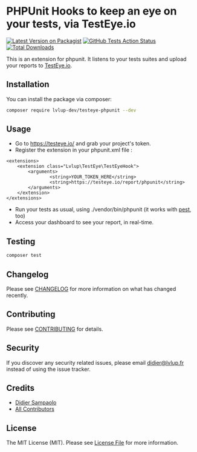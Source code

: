 # PHPUnit Hooks to keep an eye on your tests, via TestEye.io

[![Latest Version on Packagist](https://img.shields.io/packagist/v/lvlup-dev/testeye-phpunit.svg?style=flat-square)](https://packagist.org/packages/lvlup-dev/testeye-phpunit)
[![GitHub Tests Action Status](https://img.shields.io/github/workflow/status/lvlup-dev/testeye-phpunit/run-tests?label=tests)](https://github.com/lvlup-dev/testeye-phpunit/actions?query=workflow%3Arun-tests+branch%3Amaster)
[![Total Downloads](https://img.shields.io/packagist/dt/lvlup-dev/testeye-phpunit.svg?style=flat-square)](https://packagist.org/packages/lvlup-dev/testeye-phpunit)


This is an extension for phpunit. It listens to your tests suites and upload your reports to [TestEye.io](https://testeye.io/).

## Installation

You can install the package via composer:

```bash
composer require lvlup-dev/testeye-phpunit --dev
```

## Usage

- Go to https://testeye.io/ and grab your project's token.
- Register the extension in your phpunit.xml file :
```
<extensions>
    <extension class="Lvlup\TestEye\TestEyeHook">
        <arguments>
                <string>YOUR_TOKEN_HERE</string>
                <string>https://testeye.io/report/phpunit</string>
        </arguments>
    </extension>
</extensions>
```
- Run your tests as usual, using ./vendor/bin/phpunit (it works with [pest](https://github.com/pestphp/pest/), too)
- Access your dashboard to see your report, in real-time.

## Testing

``` bash
composer test
```

## Changelog

Please see [CHANGELOG](CHANGELOG.md) for more information on what has changed recently.

## Contributing

Please see [CONTRIBUTING](CONTRIBUTING.md) for details.

## Security

If you discover any security related issues, please email didier@lvlup.fr instead of using the issue tracker.

## Credits

- [Didier Sampaolo](https://github.com/dsampaolo)
- [All Contributors](../../contributors)

## License

The MIT License (MIT). Please see [License File](LICENSE.md) for more information.

